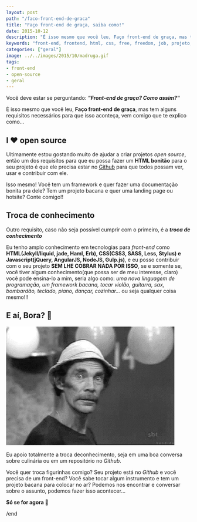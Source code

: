 ```yaml
---
layout: post
path: "/faco-front-end-de-graca"
title: "Faço front-end de graça, saiba como!"
date: 2015-10-12
description: "É isso mesmo que você leu, Faço front-end de graça, mas tem alguns requisitos necessários para que isso aconteça, vem comigo que te explico como"
keywords: "front-end, frontend, html, css, free, freedom, job, projeto, open-source, open, source"
categories: ["geral"]
image: ../../images/2015/10/madruga.gif
tags:
- front-end
- open-source
- geral
---
```


Você deve estar se perguntando: _**"Front-end de graça? Como assim?"**_

É isso mesmo que você leu, **Faço front-end de graça**, mas tem alguns requisitos necessários para que isso aconteça, vem comigo que te explico como...

## I ❤️ open source

Ultimamente estou gostando muito de ajudar a criar projetos _open source_, então um dos requisitos para que eu possa fazer um **HTML bonitão** para o seu projeto é que ele precisa estar no [Github](https://github.com/nandomoreirame) para que todos possam ver, usar e contribuir com ele.

Isso mesmo! Você tem um framework e quer fazer uma documentação bonita pra dele? Tem um projeto bacana e quer uma landing page ou hotsite? Conte comigo!!

## Troca de conhecimento

Outro requisito, caso não seja possível cumprir com o primeiro, é a _**troca de conhecimento**_

Eu tenho amplo conhecimento em tecnologias para _front-end_ como **HTML(Jekyll/liquid, jade, Haml, Erb), CSS(CSS3, SASS, Less, Stylus) e Javascript(jQuery, AngularJS, NodeJS, Gulp.js)**, e eu posso contribuir com o seu projeto **SEM LHE COBRAR NADA POR ISSO**, se e somente se, você tiver algum conhecimento(que possa ser de meu interesse, claro) você pode ensina-lo a mim, seria algo como: _uma nova linguagem de programação, um framework bacana, tocar violão, guitarra, sax, bombardão, teclado, piano, dançar, cozinhar..._ ou seja qualquer coisa mesmo!!!

## E aí, Bora? 👊

![Gif do Seu madruga](../../images/2015/10/madruga.gif)

Eu apoio totalmente a troca deconhecimento, seja em uma boa conversa sobre culinária ou em um repositório no _Github_.

Você quer troca figurinhas comigo? Seu projeto está no _Github_ e você precisa de um front-end? Você sabe tocar algum instrumento e tem um projeto bacana para colocar no ar? Podemos nos encontrar e conversar sobre o assunto, podemos fazer isso acontecer...

**Só se for agora 🤘**

/end
